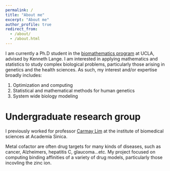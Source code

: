 ```yaml
---
permalink: /
title: "About me"
excerpt: "About me"
author_profile: true
redirect_from: 
  - /about/
  - /about.html
---
```


I am currently a Ph.D student in the [biomathematics program](http://www.biomath.ucla.edu/) at UCLA, advised by Kenneth Lange. I am interested in applying mathematics and statistics to study complex biological problems, particularly those arising in genetics and the health sciences. As such, my interest and/or expertise broadly includes:

1. Optimization and computing
1. Statistical and mathematical methods for human genetics
1. System wide biology modeling


Undergraduate research group
======
I previously worked for professor [Carmay Lim](http://www.ibms.sinica.edu.tw/pi_webpage/blue_style2016/index.php?p_id=34&journal_info_sysid=100612) at the institute of biomedical sciences at Academia Sinica.

Metal cofactor are often drug targets for many kinds of diseases, such as cancer, Alzheimers, hepatitis C, glaucoma...etc. My project focused on computing binding affinities of a variety of drug models, particularly those incovling the zinc ion. 